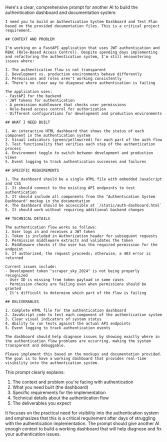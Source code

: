 Here's a clear, comprehensive prompt for another AI to build the authentication dashboard and documentation system:

```
I need you to build an Authentication System Dashboard and Test Plan based on the provided documentation files. This is a critical project requirement.

## CONTEXT AND PROBLEM

I'm working on a FastAPI application that uses JWT authentication and RBAC (Role-Based Access Control). Despite spending days implementing and refactoring the authentication system, I'm still encountering issues where:

1. The authentication flow is not transparent
2. Development vs. production environments behave differently
3. Permissions and roles aren't working consistently
4. There's no clear way to diagnose where authentication is failing

The application uses:
- FastAPI for the backend
- JWT tokens for authentication
- A permission middleware that checks user permissions
- Role-based access control for authorization
- Different configurations for development and production environments

## WHAT I NEED BUILT

1. An interactive HTML dashboard that shows the status of each component in the authentication system
2. Visual indicators (green/yellow/red) for each part of the auth flow
3. Test functionality that verifies each step of the authentication process
4. Environment toggle to switch between development and production views
5. Event logging to track authentication successes and failures

## SPECIFIC REQUIREMENTS

1. The dashboard should be a single HTML file with embedded JavaScript and CSS
2. It should connect to the existing API endpoints to test authentication
3. It should include all components from the "Authentication System Dashboard" mockup in the documentation
4. The dashboard should be accessible at `/static/auth-dashboard.html`
5. It should work without requiring additional backend changes

## TECHNICAL DETAILS

The authentication flow works as follows:
1. User logs in and receives a JWT token
2. Token is included in Authorization header for subsequent requests
3. Permission middleware extracts and validates the token
4. Middleware checks if the user has the required permission for the endpoint
5. If authorized, the request proceeds; otherwise, a 403 error is returned

Current issues include:
- Development token "scraper_sky_2024" is not being properly recognized
- User ID is missing from token payload in some cases
- Permission checks are failing even when permissions should be granted
- It's difficult to determine which part of the flow is failing

## DELIVERABLES

1. Complete HTML file for the authentication dashboard
2. JavaScript code to test each component of the authentication system
3. Clear visual indicators of system status
4. Ability to run tests against the actual API endpoints
5. Event logging to track authentication events

The dashboard should help diagnose issues by showing exactly where in the authentication flow problems are occurring, making the system transparent and debuggable.

Please implement this based on the mockups and documentation provided. The goal is to have a working dashboard that provides real-time visibility into the authentication system.
```

This prompt clearly explains:

1. The context and problem you're facing with authentication
2. What you need built (the dashboard)
3. Specific requirements for the implementation
4. Technical details about the authentication flow
5. The deliverables you expect

It focuses on the practical need for visibility into the authentication system and emphasizes that this is a critical requirement after days of struggling with the authentication implementation. The prompt should give another AI enough context to build a working dashboard that will help diagnose and fix your authentication issues.
